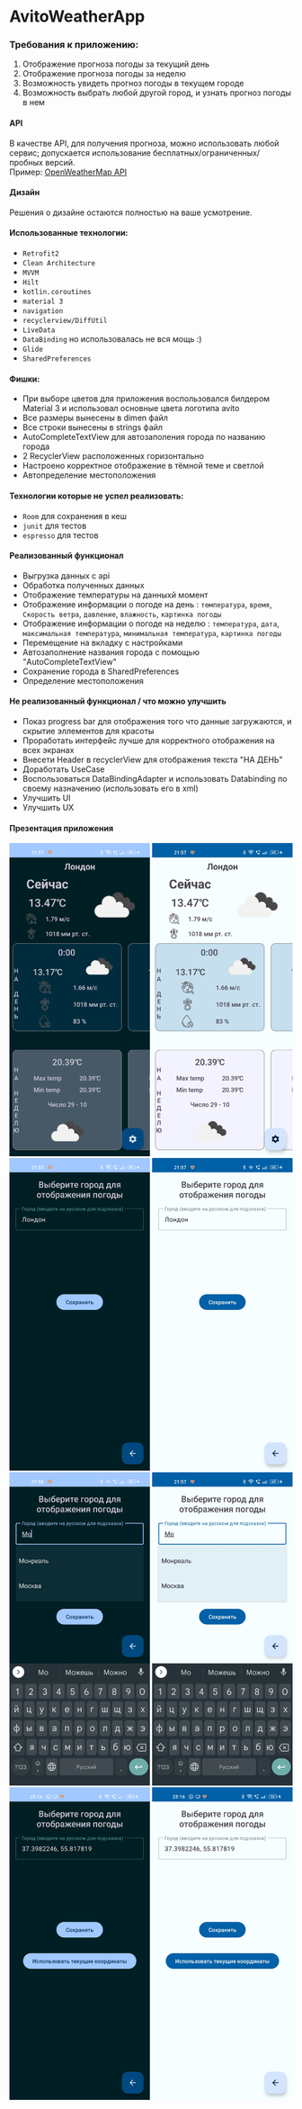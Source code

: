 # AvitoWeatherApp

### Требования к приложению:
1. Отображение прогноза погоды за текущий день
2. Отображение прогноза погоды за неделю
3. Возможность увидеть прогноз погоды в текущем городе
4. Возможность выбрать любой другой город, и узнать прогноз погоды в нем

#### API
В качестве API, для получения прогноза, можно использовать любой сервис; допускается использование бесплатных/ограниченных/пробных версий.\
Пример: [OpenWeatherMap API](https://openweathermap.org/api)

#### Дизайн
Решения о дизайне остаются полностью на ваше усмотрение.

#### Использованные технологии:
- `Retrofit2`
- `Clean Architecture`
- `MVVM`
- `Hilt`
- `kotlin.coroutines`
- `material 3`
- `navigation`
- `recyclerview/DiffUtil`
- `LiveData`
- `DataBinding` но использовалась не вся мощь :) 
- `Glide`
- `SharedPreferences`

#### Фишки:
- При выборе цветов для приложения воспользовался билдером Material 3 и использовал основные цвета логотипа avito
- Все размеры вынесены в dimen файл
- Все строки вынесены в strings файл
- AutoCompleteTextView для автозаполения города по названию города
- 2 RecyclerView расположенных горизонтально
- Настроено корректное отображение в тёмной теме и светлой
- Автопределение местоположения

#### Технологии которые не успел реализовать:
- `Room` для сохранения в кеш
- `junit` для тестов
- `espresso` для тестов

#### Реализованный функционал
- Выгрузка данных с api
- Обработка полученных данных
- Отображение температуры на данныхй момент
- Отображение информации о погоде на день : `температура`, `время`, `Скорость ветра`, `давление`, `влажность`, `картинка погоды`
- Отображение информации о погоде на неделю : `температура`, `дата`, `максимальная температура`, `минимальная температура`, `картинка погоды`
- Перемещение на вкладку с настройками
- Автозаполнение названия города с помощью "AutoCompleteTextView"
- Сохранение города в SharedPreferences
- Определение местоположения

#### Не реализованный функционал / что можно улучшить
- Показ progress bar для отображения того что данные загружаются, и скрытие эллементов для красоты
- Проработать интерфейс лучше для корректного отображения на всех экранах
- Внесети Header в recyclerView для отображения текста "НА ДЕНЬ"
- Доработать UseCase
- Воспользоваться DataBindingAdapter и использовать Databinding по своему назначению (использовать его в xml)
- Улучшить UI
- Улучшить UX

#### Презентация приложения

<img width="250" src="https://github.com/gby211/AvitoWeatherApp/blob/master/Screens/d1.jpg"> <img width="250" src="https://github.com/gby211/AvitoWeatherApp/blob/master/Screens/l1.jpg">
\
<img width="250" src="https://github.com/gby211/AvitoWeatherApp/blob/master/Screens/d2.jpg"> <img width="250" src="https://github.com/gby211/AvitoWeatherApp/blob/master/Screens/l2.jpg">
\
<img width="250" src="https://github.com/gby211/AvitoWeatherApp/blob/master/Screens/d3.jpg"> <img width="250" src="https://github.com/gby211/AvitoWeatherApp/blob/master/Screens/l3.jpg">
\
<img width="250" src="https://github.com/gby211/AvitoWeatherApp/blob/master/Screens/d4.jpg"> <img width="250" src="https://github.com/gby211/AvitoWeatherApp/blob/master/Screens/l4.jpg">









